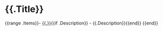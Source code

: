 # {{.Title}}

{{range .Items}}- [{{.}}](/models/{{.Path}}){{if .Description}} - {{.Description}}{{end}}
{{end}}
